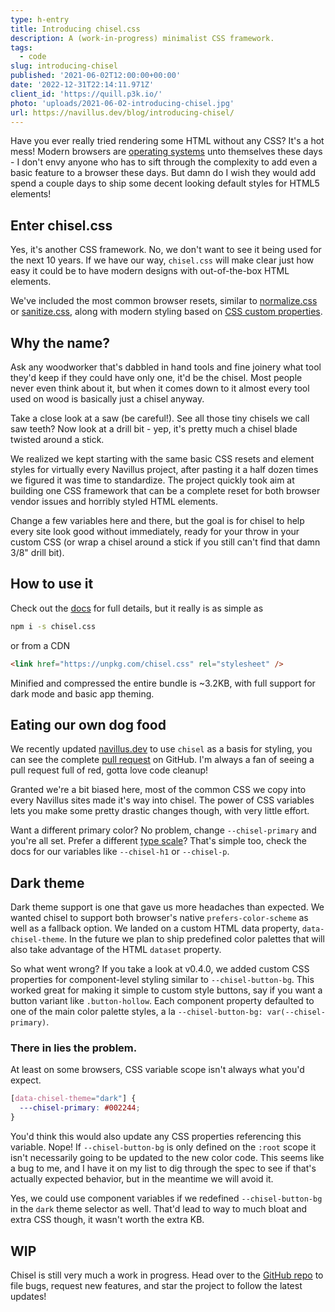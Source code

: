 ```yaml
---
type: h-entry
title: Introducing chisel.css
description: A (work-in-progress) minimalist CSS framework.
tags:
  - code
slug: introducing-chisel
published: '2021-06-02T12:00:00+00:00'
date: '2022-12-31T22:14:11.971Z'
client_id: 'https://quill.p3k.io/'
photo: 'uploads/2021-06-02-introducing-chisel.jpg'
url: https://navillus.dev/blog/introducing-chisel/
---
```


Have you ever really tried rendering some HTML without any CSS? It's a hot mess! Modern browsers are [operating systems](https://www.google.com/chromebook/chrome-os/) unto themselves these days - I don't envy anyone who has to sift through the complexity to add even a basic feature to a browser these days. But damn do I wish they would add spend a couple days to ship some decent looking default styles for HTML5 elements!

## Enter chisel.css

Yes, it's another CSS framework. No, we don't want to see it being used for the next 10 years. If we have our way, `chisel.css` will make clear just how easy it could be to have modern designs with out-of-the-box HTML elements.

We've included the most common browser resets, similar to [normalize.css](https://github.com/necolas/normalize.css) or [sanitize.css](https://csstools.github.io/sanitize.css/), along with modern styling based on [CSS custom properties](https://developer.mozilla.org/en-US/docs/Web/CSS/Using_CSS_custom_properties).

## Why the name?

Ask any woodworker that's dabbled in hand tools and fine joinery what tool they'd keep if they could have only one, it'd be the chisel. Most people never even think about it, but when it comes down to it almost every tool used on wood is basically just a chisel anyway.

Take a close look at a saw (be careful!). See all those tiny chisels we call saw teeth? Now look at a drill bit - yep, it's pretty much a chisel blade twisted around a stick.

We realized we kept starting with the same basic CSS resets and element styles for virtually every Navillus project, after pasting it a half dozen times we figured it was time to standardize. The project quickly took aim at building one CSS framework that can be a complete reset for both browser vendor issues and horribly styled HTML elements.

Change a few variables here and there, but the goal is for chisel to help every site look good without immediately, ready for your throw in your custom CSS (or wrap a chisel around a stick if you still can't find that damn 3/8" drill bit).

## How to use it

Check out the [docs](https://navillus-bv.github.io/chisel/) for full details, but it really is as simple as

```bash
npm i -s chisel.css
```

or from a CDN

```html
<link href="https://unpkg.com/chisel.css" rel="stylesheet" />
```

Minified and compressed the entire bundle is ~3.2KB, with full support for dark mode and basic app theming.

## Eating our own dog food

We recently updated [navillus.dev](https://navillus.dev) to use `chisel` as a basis for styling, you can see the complete [pull request](https://github.com/Navillus-BV/navillus-dev/pull/11/files?file-filters%5B%5D=.postcss&file-filters%5B%5D=.svelte) on GitHub. I'm always a fan of seeing a pull request full of red, gotta love code cleanup!

Granted we're a bit biased here, most of the common CSS we copy into every Navillus sites made it's way into chisel. The power of CSS variables lets you make some pretty drastic changes though, with very little effort.

Want a different primary color? No problem, change `--chisel-primary` and you're all set. Prefer a different [type scale](https://type-scale.com/)? That's simple too, check the docs for our variables like `--chisel-h1` or `--chisel-p`.

## Dark theme

Dark theme support is one that gave us more headaches than expected. We wanted chisel to support both browser's native `prefers-color-scheme` as well as a fallback option. We landed on a custom HTML data property, `data-chisel-theme`. In the future we plan to ship predefined color palettes that will also take advantage of the HTML `dataset` property.

So what went wrong? If you take a look at v0.4.0, we added custom CSS properties for component-level styling similar to `--chisel-button-bg`. This worked great for making it simple to custom style buttons, say if you want a button variant like `.button-hollow`. Each component property defaulted to one of the main color palette styles, a la `--chisel-button-bg: var(--chisel-primary)`.

### There in lies the problem.

At least on some browsers, CSS variable scope isn't always what you'd expect.

```css
[data-chisel-theme="dark"] {
  ---chisel-primary: #002244;
}
```

You'd think this would also update any CSS properties referencing this variable. Nope! If `--chisel-button-bg` is only defined on the `:root` scope it isn't necessarily going to be updated to the new color code. This seems like a bug to me, and I have it on my list to dig through the spec to see if that's actually expected behavior, but in the meantime we will avoid it.

Yes, we could use component variables if we redefined `--chisel-button-bg` in the `dark` theme selector as well. That'd lead to way to much bloat and extra CSS though, it wasn't worth the extra KB.

## WIP

Chisel is still very much a work in progress. Head over to the [GitHub repo](http://github.com/navillus-bv/chisel) to file bugs, request new features, and star the project to follow the latest updates!
